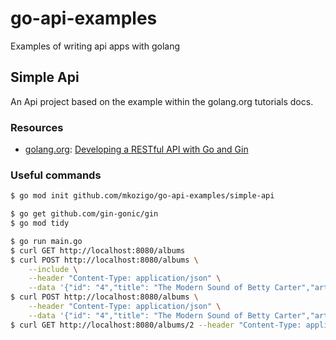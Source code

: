 # go-api-examples
Examples of writing api apps with golang

## Simple Api

An Api project based on the example within the golang.org tutorials docs.

### Resources
* [golang.org](https://golang.org/): [Developing a RESTful API with Go and Gin](https://golang.org/doc/tutorial/web-service-gin)

### Useful commands
```bash
$ go mod init github.com/mkozigo/go-api-examples/simple-api

$ go get github.com/gin-gonic/gin
$ go mod tidy

$ go run main.go
$ curl GET http://localhost:8080/albums
$ curl POST http://localhost:8080/albums \
    --include \
    --header "Content-Type: application/json" \
    --data '{"id": "4","title": "The Modern Sound of Betty Carter","artist": "Betty Carter","price": 49.99}'
$ curl POST http://localhost:8080/albums \
    --header "Content-Type: application/json" \
    --data '{"id": "4","title": "The Modern Sound of Betty Carter","artist": "Betty Carter","price": 49.99}'
$ curl GET http://localhost:8080/albums/2 --header "Content-Type: application/json

```